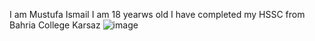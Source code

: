I am Mustufa Ismail
I am 18 yearws old
I have completed my HSSC from Bahria College Karsaz
![image](https://www.google.com/imgres?q=programming%20image&imgurl=https%3A%2F%2Fimg.freepik.com%2Ffree-vector%2Flaptop-with-program-code-isometric-icon-software-development-programming-applications-dark-neon_39422-971.jpg&imgrefurl=https%3A%2F%2Fwww.freepik.com%2Ffree-photos-vectors%2Fprogramming&docid=XLEsHXPY57TlwM&tbnid=zTN8fE0ZP9zCiM&vet=12ahUKEwjKxsns8p6IAxVOQ_EDHdb4MLUQM3oECGgQAA..i&w=626&h=470&hcb=2&ved=2ahUKEwjKxsns8p6IAxVOQ_EDHdb4MLUQM3oECGgQAA)
